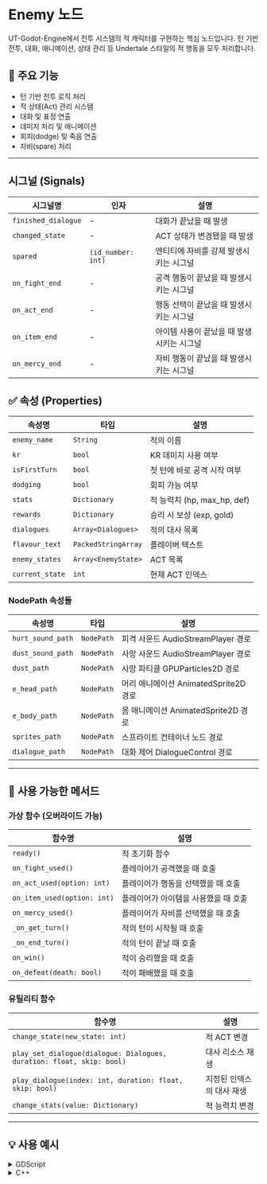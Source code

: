 # Enemy 노드

UT-Godot-Engine에서 전투 시스템의 적 캐릭터를 구현하는 핵심 노드입니다.
턴 기반 전투, 대화, 애니메이션, 상태 관리 등 Undertale 스타일의 적 행동을 모두 처리합니다.


## 📌 주요 기능

* 턴 기반 전투 로직 처리
* 적 상태(Act) 관리 시스템
* 대화 및 표정 연출
* 데미지 처리 및 애니메이션
* 회피(dodge) 및 죽음 연출
* 자비(spare) 처리


---

## 시그널 (Signals)

| 시그널명 | 인자 | 설명 |
| --- | --- | --- |
| `finished_dialogue` | - | 대화가 끝났을 때 발생 |
| `changed_state` | - | ACT 상태가 변경됐을 때 발생 |
| `spared` | `(id_number: int)` | 엔티티에 자비를 강제 발생시키는 시그널 |
| `on_fight_end` | - | 공격 행동이 끝났을 때 발생시키는 시그널 |
| `on_act_end` | - | 행동 선택이 끝났을 때 발생시키는 시그널 |
| `on_item_end` | - | 아이템 사용이 끝났을 때 발생시키는 시그널 |
| `on_mercy_end` | - | 자비 행동이 끝났을 때 발생시키는 시그널 |


## ✅ 속성 (Properties)

| 속성명 | 타입 | 설명 |
| --- | --- | --- |
| `enemy_name` | `String` | 적의 이름 |
| `kr` | `bool` | KR 데미지 사용 여부 |
| `isFirstTurn` | `bool` | 첫 턴에 바로 공격 시작 여부 |
| `dodging` | `bool` | 회피 가능 여부 |
| `stats` | `Dictionary` | 적 능력치 (hp, max_hp, def) |
| `rewards` | `Dictionary` | 승리 시 보상 (exp, gold) |
| `dialogues` | `Array<Dialogues>` | 적의 대사 목록 |
| `flavour_text` | `PackedStringArray` | 플레이버 텍스트 |
| `enemy_states` | `Array<EnemyState>` | ACT 목록 |
| `current_state` | `int` | 현재 ACT 인덱스 |

### NodePath 속성들

| 속성명 | 타입 | 설명 |
| --- | --- | --- |
| `hurt_sound_path` | `NodePath` | 피격 사운드 AudioStreamPlayer 경로 |
| `dust_sound_path` | `NodePath` | 사망 사운드 AudioStreamPlayer 경로 |
| `dust_path` | `NodePath` | 사망 파티클 GPUParticles2D 경로 |
| `e_head_path` | `NodePath` | 머리 애니메이션 AnimatedSprite2D 경로 |
| `e_body_path` | `NodePath` | 몸 애니메이션 AnimatedSprite2D 경로 |
| `sprites_path` | `NodePath` | 스프라이트 컨테이너 노드 경로 |
| `dialogue_path` | `NodePath` | 대화 제어 DialogueControl 경로 |

---

## 🔧 사용 가능한 메서드

### 가상 함수 (오버라이드 가능)

| 함수명 | 설명 |
| --- | --- |
| `ready()` | 적 초기화 함수 |
| `on_fight_used()` | 플레이어가 공격했을 때 호출 |
| `on_act_used(option: int)` | 플레이어가 행동을 선택했을 때 호출 |
| `on_item_used(option: int)` | 플레이어가 아이템을 사용했을 때 호출 |
| `on_mercy_used()` | 플레이어가 자비를 선택했을 때 호출 |
| `_on_get_turn()` | 적의 턴이 시작될 때 호출 |
| `_on_end_turn()` | 적의 턴이 끝날 때 호출 |
| `on_win()` | 적이 승리했을 때 호출 |
| `on_defeat(death: bool)` | 적이 패배했을 때 호출 |

### 유틸리티 함수

| 함수명 | 설명 |
| --- | --- |
| `change_state(new_state: int)` | 적 ACT 변경 |
| `play_set_dialogue(dialogue: Dialogues, duration: float, skip: bool)` | 대사 리소스 재생 |
| `play_dialogue(index: int, duration: float, skip: bool)` | 지정된 인덱스의 대사 재생 |
| `change_stats(value: Dictionary)` | 적 능력치 변경 |


---

## 💡 사용 예시

<details>
<summary>GDScript</summary>

```gdscript
extends Enemy
@onready var attack = preload("res://Game/mainAttacks/attack_sans_gd.tscn");

func _on_get_turn() -> void:
	box.change_size(Vector2(350, 140), false, 0.3);
	var base = attacks.add_attack(attack) as AttackBase
	base.start_attack();

func on_fight_used() -> void:
	play_set_dialogue(Dialogues.new().from(["헤 내가 맞아줄꺼라 생각했어?"]));
	await finished_dialogue;
	on_fight_end.emit();
```

</details>

<details>
<summary>C++</summary>

```cpp
#include "enemy_amalgamates.h"
#include "src/mainAttacks/amalgamates/attack_amalgamates.h"
#include "env.h"

void Enemy_Amalgamates::ready() {
    attackScene = ResourceLoader::get_singleton()->load("res://Game/mainAttacks/attack_amalgamates.tscn");
}

void Enemy_Amalgamates::_on_get_turn() {
    attacks->add_attack(attackScene);
    attacks->start_attacks();
}

void Enemy_Amalgamates::on_item_used(int option) {
    box->blitter_print({ 
        String::utf8("* 엔도제니가 당신이 방금 장착한 막대기에 관심이 있는거 같다"), String::utf8("* 당신은 막대기를 던졌다")
    });
    sys->executeTrue([this]() { return !global->get_battle_text_box(); },
    [this]() {
        emit_signal("on_item_end");
    });
}
```

</details>